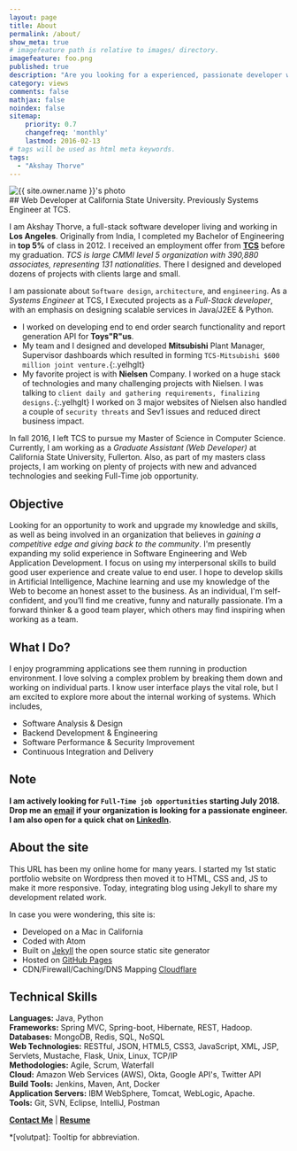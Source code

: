 ```yaml
---
layout: page
title: About
permalink: /about/
show_meta: true
# imagefeature path is relative to images/ directory.
imagefeature: foo.png
published: true
description: "Are you looking for a experienced, passionate developer with diverse skill set? You are at right place! Please, go through my profile, and let me know if I am a good fit for you.."
category: views
comments: false
mathjax: false
noindex: false
sitemap:
    priority: 0.7
    changefreq: 'monthly'
    lastmod: 2016-02-13
# tags will be used as html meta keywords.    
tags:
  - "Akshay Thorve"
---
```


<div class="post-author text-center">                       
            <img src="{{ site.urlimg }}{{ site.owner.avatar }}" alt="{{ site.owner.name }}'s photo" itemprop="image" class="post-avatar img-circle img-responsive"/>
<span class="social-icons" style="padding-top: 10px; padding-bottom: 1px;">
<a href="{{ site.url }}/resume" title="Curriculum Vitae" target="_blank" class="social-icons"><i class="iconm iconm-profile" style="vertical-align: top;"></i></a>
<a href="{{ site.url }}/about/publications/" target="_blank" class="social-icons" title="Publications"><i class="iconm iconm-file-pdf"></i></a>
<a href="{{ site.owner.linkedin }}" class="social-icons" target="_blank" title="LinkedIn profile"><i class="iconm iconm-linkedin2"></i></a>
</span>
</div>
## Web Developer at California State University. Previously Systems Engineer at TCS.

I am Akshay Thorve, a full-stack software developer living and working in **Los Angeles**. Originally from India, I completed my Bachelor of Engineering in **top 5%** of class in 2012. I received an employment offer from [**TCS**](https://en.wikipedia.org/wiki/Tata_Consultancy_Services) before my graduation. *TCS is large CMMI level 5 organization with 390,880 associates, representing 131 nationalities.* There I designed and developed dozens of projects with clients large and small.

I am passionate about `Software design`, `architecture`, and `engineering`. As a *Systems Engineer* at TCS, I Executed projects as a *Full-Stack developer*, with an emphasis on designing scalable services in Java/J2EE & Python.
* I worked on developing end to end order search functionality and report generation API for **Toys"R"us**.
* My team and I designed and developed **Mitsubishi** Plant Manager, Supervisor dashboards which resulted in forming `TCS-Mitsubishi $600 million joint venture.`{:.yelhglt}
* My favorite project is with **Nielsen** Company. I worked on a huge stack of technologies and many challenging projects with Nielsen. I was talking to `client daily and gathering requirements, finalizing designs.`{:.yelhglt} I worked on 3 major websites of Nielsen also handled a couple of `security threats` and Sev1 issues and reduced direct business impact.

In fall 2016, I left TCS to pursue my Master of Science in Computer Science. Currently, I am working as a *Graduate Assistant (Web Developer)* at California State University, Fullerton. Also, as part of my masters class projects, I am working on plenty of projects with new and advanced technologies and seeking Full-Time job opportunity.

## Objective
Looking for an opportunity to work and upgrade my knowledge and skills, as well as being involved in an organization that believes in *gaining a competitive edge and giving back to the community*. I'm presently expanding my solid experience in Software Engineering and Web Application Development. I focus on using my interpersonal skills to build good user experience and create value to end user. I hope to develop skills in Artificial Intelligence, Machine learning and use my knowledge of the Web to become an honest asset to the business. As an individual, I'm self-confident, and you’ll find me creative, funny and naturally passionate. I’m a forward thinker & a good team player, which others may find inspiring when working as a team.

## What I Do?
I enjoy programming applications see them running in production environment. I love solving a complex problem by breaking them down and working on individual parts. I know user interface plays the vital role, but I am excited to explore more about the internal working of systems. Which includes,
* Software Analysis & Design
* Backend Development & Engineering
* Software Performance & Security Improvement
* Continuous Integration and Delivery

## Note
**I am actively looking for `Full-Time job opportunities` starting July 2018. Drop me an [email](mailto:thorveakshay@gmail.com?subject=Job%20Opportunity&body=Hello%20Akshay,%0D%0A) if your organization is looking for a passionate engineer. I am also open for a quick chat on [LinkedIn](https://www.linkedin.com/in/akshaythorve).**

## About the site
This URL has been my online home for many years. I started my 1st static portfolio website on Wordpress then moved it to HTML, CSS and, JS to make it more responsive. Today, integrating blog using Jekyll to share my development related work.

In case you were wondering, this site is:

* Developed on a Mac in California
* Coded with Atom
* Built on [Jekyll](https://jekyllrb.com/) the open source static site generator
* Hosted on [GitHub Pages](https://pages.github.com/)
* CDN/Firewall/Caching/DNS Mapping  [Cloudflare](https://www.cloudflare.com/)

## Technical Skills

**Languages:** Java, Python	<br>
**Frameworks:**  Spring MVC, Spring-boot, Hibernate, REST, Hadoop.<br>
**Databases:** MongoDB, Redis, SQL, NoSQL<br>
**Web Technologies:** RESTful, JSON, HTML5, CSS3, JavaScript, XML, JSP, Servlets, Mustache, Flask, Unix, Linux, TCP/IP<br>
**Methodologies:** Agile, Scrum, Waterfall<br>
**Cloud:** Amazon Web Services (AWS), Okta, Google API's, Twitter API<br>
**Build Tools:** Jenkins, Maven, Ant, Docker<br>
**Application Servers:** IBM WebSphere, Tomcat, WebLogic, Apache.<br>
**Tools:**  Git, SVN, Eclipse, IntelliJ, Postman<br>


[**Contact Me**](https://akshaythorve.com/contact/) | [**Resume**](https://akshaythorve.com/resume/)

*[volutpat]: Tooltip for abbreviation.
